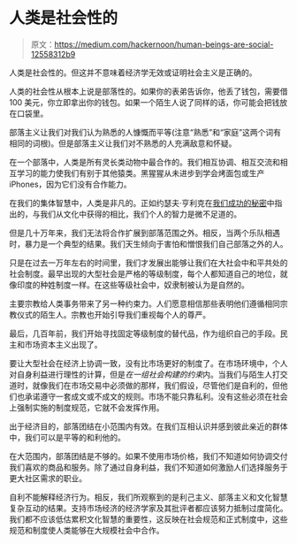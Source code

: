 # 人类是社会性的

> 原文：<https://medium.com/hackernoon/human-beings-are-social-12558312b9>

人类是社会性的。但这并不意味着经济学无效或证明社会主义是正确的。

人类的社会性从根本上说是部落性的。如果你的表弟告诉你，他丢了钱包，需要借 100 美元，你立即拿出你的钱包。如果一个陌生人说了同样的话，你可能会把钱放在口袋里。

部落主义让我们对我们认为熟悉的人慷慨而平等(注意“熟悉”和“家庭”这两个词有相同的词根)。但是部落主义让我们对不熟悉的人充满敌意和怀疑。

在一个部落中，人类是所有灵长类动物中最合作的。我们相互协调、相互交流和相互学习的能力使我们有别于其他猿类。黑猩猩从未进步到学会烤面包或生产 iPhones，因为它们没有合作能力。

在我们的集体智慧中，人类是非凡的。正如约瑟夫·亨利克在[我们成功的秘密](https://press.princeton.edu/titles/10543.html)中指出的，与我们从文化中获得的相比，我们个人的智力是微不足道的。

但是几十万年来，我们无法将合作扩展到部落范围之外。相反，当两个乐队相遇时，暴力是一个典型的结果。我们天生倾向于害怕和憎恨我们自己部落之外的人。

只是在过去一万年左右的时间里，我们才发展出能够让我们在大社会中和平共处的社会制度。最早出现的大型社会是严格的等级制度，每个人都知道自己的地位，就像印度的种姓制度一样。在这些等级社会中，奴隶制被认为是自然的。

主要宗教给人类事务带来了另一种约束力。人们愿意相信那些表明他们遵循相同宗教仪式的陌生人。宗教也开始引导我们重视每个人的尊严。

最后，几百年前，我们开始寻找固定等级制度的替代品，作为组织自己的手段。民主和市场资本主义出现了。

要让大型社会在经济上协调一致，没有比市场更好的制度了。在市场环境中，个人对自身利益进行理性的计算，但是*在一组社会构建的约束*内。当我们与陌生人打交道时，就像我们在市场交易中必须做的那样，我们假设，尽管他们是自利的，但他们也承诺遵守一套成文或不成文的规则。市场不能只靠私利。没有这些必须在社会上强制实施的制度规范，它就不会发挥作用。

出于经济目的，部落团结在小范围内有效。在我们互相认识并感到彼此亲近的群体中，我们可以是平等的和利他的。

在大范围内，部落团结是不够的。如果不使用市场价格，我们不知道如何协调交付我们喜欢的商品和服务。除了通过自身利益，我们不知道如何激励人们选择服务于更大社区需求的职业。

自利不能解释经济行为。相反，我们所观察到的是利己主义、部落主义和文化智慧复杂互动的结果。支持市场经济的经济学家及其批评者都应该努力抵制过度简化。我们都不应该低估累积文化智慧的重要性，这反映在社会规范和正式制度中，这些规范和制度使人类能够在大规模社会中合作。